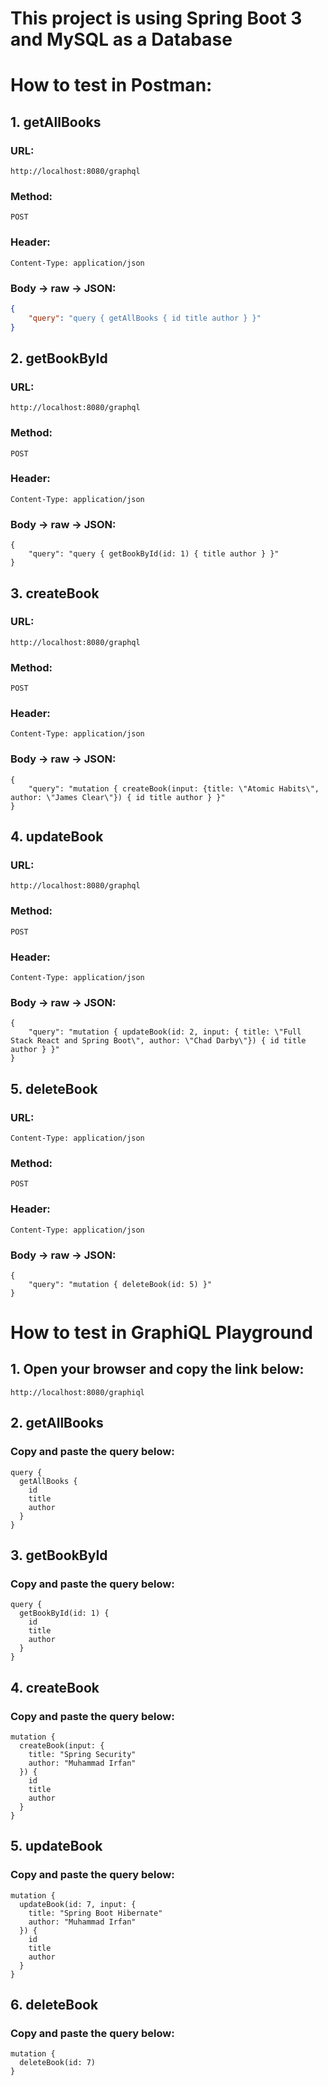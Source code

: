 # This project is using Spring Boot 3 and MySQL as a Database

# How to test in Postman:

## 1. getAllBooks
### URL:
``` 
http://localhost:8080/graphql
```
### Method:
```
POST
```
### Header: 
```
Content-Type: application/json
```
### Body -> raw -> JSON:
```json
{
    "query": "query { getAllBooks { id title author } }"
}
```

## 2. getBookById
### URL:
```
http://localhost:8080/graphql
```
### Method:
```
POST
```
### Header:
```
Content-Type: application/json
```
### Body -> raw -> JSON:
``` 
{
    "query": "query { getBookById(id: 1) { title author } }"
}
```

## 3. createBook
### URL:
```
http://localhost:8080/graphql
```
### Method:
```
POST
```
### Header:
``` 
Content-Type: application/json
```
### Body -> raw -> JSON:
``` 
{
    "query": "mutation { createBook(input: {title: \"Atomic Habits\", author: \"James Clear\"}) { id title author } }"
}
```

## 4. updateBook
### URL:
``` 
http://localhost:8080/graphql
```
### Method:
``` 
POST
```
### Header:
``` 
Content-Type: application/json
```
### Body -> raw -> JSON:
``` 
{
    "query": "mutation { updateBook(id: 2, input: { title: \"Full Stack React and Spring Boot\", author: \"Chad Darby\"}) { id title author } }"
}
```

## 5. deleteBook
### URL:
``` 
Content-Type: application/json
```
### Method:
``` 
POST
```
### Header:
``` 
Content-Type: application/json
```
### Body -> raw -> JSON:
``` 
{
    "query": "mutation { deleteBook(id: 5) }"
}
```

# How to test in GraphiQL Playground

## 1. Open your browser and copy the link below:
``` 
http://localhost:8080/graphiql
```

## 2. getAllBooks
### Copy and paste the query below:
``` 
query {
  getAllBooks {
    id
    title
    author
  }
}
```

## 3. getBookById
### Copy and paste the query below:
``` 
query {
  getBookById(id: 1) {
    id
    title
    author
  }
}
```

## 4. createBook
### Copy and paste the query below:
``` 
mutation {
  createBook(input: {
    title: "Spring Security"
    author: "Muhammad Irfan"
  }) {
    id
    title
    author
  }
}
```

## 5. updateBook
### Copy and paste the query below:
``` 
mutation {
  updateBook(id: 7, input: {
    title: "Spring Boot Hibernate"
    author: "Muhammad Irfan"
  }) {
    id
    title
    author
  }
}
```

## 6. deleteBook
### Copy and paste the query below:
``` 
mutation {
  deleteBook(id: 7)
}
```












